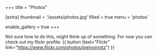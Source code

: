 +++
title = "Photos"

[extra]
thumbnail = '/assets/photos.jpg'
filled = true
menu = 'photos'

enable_gallery = true
+++

Not sure how to do this, might think up of something. For now you can check out my flickr profile: {{ button (text="Flickr" link="https://www.flickr.com/photos/joelvonrotz") }}
